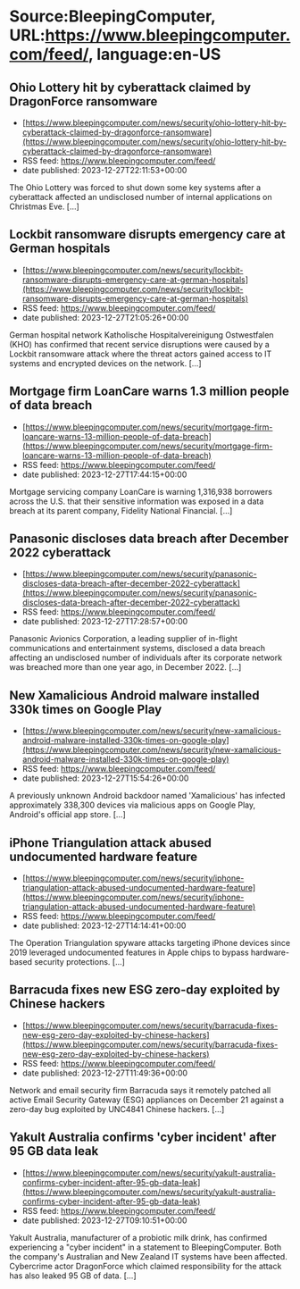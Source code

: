 # Source:BleepingComputer, URL:https://www.bleepingcomputer.com/feed/, language:en-US

## Ohio Lottery hit by cyberattack claimed by DragonForce ransomware
 - [https://www.bleepingcomputer.com/news/security/ohio-lottery-hit-by-cyberattack-claimed-by-dragonforce-ransomware](https://www.bleepingcomputer.com/news/security/ohio-lottery-hit-by-cyberattack-claimed-by-dragonforce-ransomware)
 - RSS feed: https://www.bleepingcomputer.com/feed/
 - date published: 2023-12-27T22:11:53+00:00

The Ohio Lottery was forced to shut down some key systems after a cyberattack affected an undisclosed number of internal applications on Christmas Eve. [...]

## Lockbit ransomware disrupts emergency care at German hospitals
 - [https://www.bleepingcomputer.com/news/security/lockbit-ransomware-disrupts-emergency-care-at-german-hospitals](https://www.bleepingcomputer.com/news/security/lockbit-ransomware-disrupts-emergency-care-at-german-hospitals)
 - RSS feed: https://www.bleepingcomputer.com/feed/
 - date published: 2023-12-27T21:05:26+00:00

German hospital network Katholische Hospitalvereinigung Ostwestfalen (KHO) has confirmed that recent service disruptions were caused by a Lockbit ransomware attack where the threat actors gained access to IT systems and encrypted devices on the network. [...]

## Mortgage firm LoanCare warns 1.3 million people of data breach
 - [https://www.bleepingcomputer.com/news/security/mortgage-firm-loancare-warns-13-million-people-of-data-breach](https://www.bleepingcomputer.com/news/security/mortgage-firm-loancare-warns-13-million-people-of-data-breach)
 - RSS feed: https://www.bleepingcomputer.com/feed/
 - date published: 2023-12-27T17:44:15+00:00

Mortgage servicing company LoanCare is warning 1,316,938 borrowers across the U.S. that their sensitive information was exposed in a data breach at its parent company, Fidelity National Financial. [...]

## Panasonic discloses data breach after December 2022 cyberattack
 - [https://www.bleepingcomputer.com/news/security/panasonic-discloses-data-breach-after-december-2022-cyberattack](https://www.bleepingcomputer.com/news/security/panasonic-discloses-data-breach-after-december-2022-cyberattack)
 - RSS feed: https://www.bleepingcomputer.com/feed/
 - date published: 2023-12-27T17:28:57+00:00

Panasonic Avionics Corporation, a leading supplier of in-flight communications and entertainment systems, disclosed a data breach affecting an undisclosed number of individuals after its corporate network was breached more than one year ago, in December 2022. [...]

## New Xamalicious Android malware installed 330k times on Google Play
 - [https://www.bleepingcomputer.com/news/security/new-xamalicious-android-malware-installed-330k-times-on-google-play](https://www.bleepingcomputer.com/news/security/new-xamalicious-android-malware-installed-330k-times-on-google-play)
 - RSS feed: https://www.bleepingcomputer.com/feed/
 - date published: 2023-12-27T15:54:26+00:00

A previously unknown Android backdoor named 'Xamalicious' has infected approximately 338,300 devices via malicious apps on Google Play, Android's official app store. [...]

## iPhone Triangulation attack abused undocumented hardware feature
 - [https://www.bleepingcomputer.com/news/security/iphone-triangulation-attack-abused-undocumented-hardware-feature](https://www.bleepingcomputer.com/news/security/iphone-triangulation-attack-abused-undocumented-hardware-feature)
 - RSS feed: https://www.bleepingcomputer.com/feed/
 - date published: 2023-12-27T14:14:41+00:00

The Operation Triangulation spyware attacks targeting iPhone devices since 2019 leveraged undocumented features in Apple chips to bypass hardware-based security protections. [...]

## Barracuda fixes new ESG zero-day exploited by Chinese hackers
 - [https://www.bleepingcomputer.com/news/security/barracuda-fixes-new-esg-zero-day-exploited-by-chinese-hackers](https://www.bleepingcomputer.com/news/security/barracuda-fixes-new-esg-zero-day-exploited-by-chinese-hackers)
 - RSS feed: https://www.bleepingcomputer.com/feed/
 - date published: 2023-12-27T11:49:36+00:00

Network and email security firm Barracuda says it remotely patched all active Email Security Gateway (ESG) appliances on December 21 against a zero-day bug exploited by UNC4841 Chinese hackers. [...]

## Yakult Australia confirms 'cyber incident' after 95 GB data leak
 - [https://www.bleepingcomputer.com/news/security/yakult-australia-confirms-cyber-incident-after-95-gb-data-leak](https://www.bleepingcomputer.com/news/security/yakult-australia-confirms-cyber-incident-after-95-gb-data-leak)
 - RSS feed: https://www.bleepingcomputer.com/feed/
 - date published: 2023-12-27T09:10:51+00:00

Yakult Australia, manufacturer of a probiotic milk drink, has confirmed experiencing a "cyber incident" in a statement to BleepingComputer. Both the company's Australian and New Zealand IT systems have been affected. Cybercrime actor DragonForce which claimed responsibility for the attack has also leaked 95 GB of data. [...]

